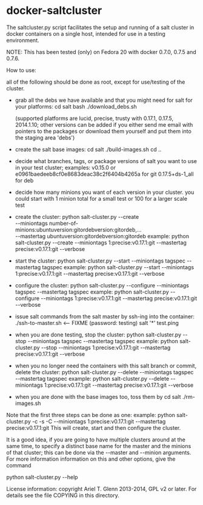 docker-saltcluster
==================

The saltcluster.py script facilitates the setup and running of a 
salt cluster in docker containers on a single host, intended for
use in a testing environment.

NOTE: This has been tested (only) on Fedora 20 with docker 0.7.0,
0.7.5 and 0.7.6.

How to use:

all of the following should be done as root, except for
use/testing of the cluster.

* grab all the debs we have available and that you might need for
  salt for your platforms:
    cd salt
    bash ./download_debs.sh

  (supported platforms are lucid, precise, trusty
  with 0.17.1, 0.17.5, 2014.1.10; other versions can be added if
  you either send me email with pointers to the packages or
  download them yourself and put them into the staging area 'debs')

* create the salt base images:
    cd salt
    ./build-images.sh
    cd ..

* decide what branches, tags, or package versions of salt you want
  to use in your test cluster; examples:
  v0.15.0 or e0961baedeeb8cf0e8683deac38c2f6404b4265a for git
  0.17.5+ds-1_all for deb

* decide how many minions you want of each version in your cluster.
  you could start with 1 minion total for a small test or 100 for a larger scale test

* create the cluster:
    python salt-cluster.py  --create \
        --miniontags number-of-minions:ubuntuversion:gitordebversion:gitordeb,... \
        --mastertag ubuntuversion:gitordebversion:gitordeb
    example: python salt-cluster.py  --create --miniontags 1:precise:v0.17.1:git --mastertag precise:v0.17.1:git --verbose

* start the cluster:
    python salt-cluster.py  --start --miniontags tagspec --mastertag tagspec
    example: python salt-cluster.py  --start --miniontags 1:precise:v0.17.1:git --mastertag precise:v0.17.1:git --verbose

* configure the cluster:
    python salt-cluster.py  --configure --miniontags tagspec --mastertag tagspec
    example: python salt-cluster.py  --configure --miniontags 1:precise:v0.17.1:git --mastertag precise:v0.17.1:git --verbose

* issue salt commands from the salt master by ssh-ing into the container:
    ./ssh-to-master.sh <tag-or-commit>  <-- FIXME
    (password: testing)
    salt '*' test.ping
    
* when you are done testing, stop the cluster:
    python salt-cluster.py  --stop --miniontags tagspec --mastertag tagspec
    example: python salt-cluster.py  --stop --miniontags 1:precise:v0.17.1:git --mastertag precise:v0.17.1:git --verbose

* when you no longer need the containers with this salt branch or commit, delete the cluster:
    python salt-cluster.py  --delete --miniontags tagspec --mastertag tagspec
    example: python salt-cluster.py  --delete --miniontags 1:precise:v0.17.1:git --mastertag precise:v0.17.1:git --verbose

* when you are done with the base images too, toss them by
    cd salt
    ./rm-images.sh

Note that the first three steps can be done as one:
    example: python salt-cluster.py  -c -s -C  --miniontags 1:precise:v0.17.1:git --mastertag precise:v0.17.1:git
    This will create, start and then configure the cluster.

It is a good idea, if you are going to have multiple clusters around at the same
time, to specify a distinct base name for the master and the minions of that
cluster; this can be done via the --master and --minion arguments. For more
information information on this and other options, give the command

python salt-cluster.py --help

License information: copyright Ariel T. Glenn 2013-2014, GPL v2 or later.
For details see the file COPYING in this directory.
